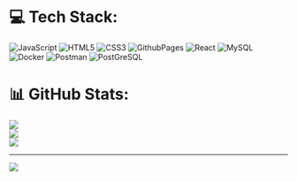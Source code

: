 
<!-- ## 🌐 Socials: -->
# 💻 Tech Stack:
![JavaScript](https://img.shields.io/badge/javascript-%23323330.svg?style=for-the-badge&logo=javascript&logoColor=%23F7DF1E) ![HTML5](https://img.shields.io/badge/html5-%23E34F26.svg?style=for-the-badge&logo=html5&logoColor=white) ![CSS3](https://img.shields.io/badge/css3-%231572B6.svg?style=for-the-badge&logo=css3&logoColor=white) ![GithubPages](https://img.shields.io/badge/github%20pages-121013?style=for-the-badge&logo=github&logoColor=white) ![React](https://img.shields.io/badge/react-%2320232a.svg?style=for-the-badge&logo=react&logoColor=%2361DAFB) ![MySQL](https://img.shields.io/badge/mysql-%2300000f.svg?style=for-the-badge&logo=mysql&logoColor=white) ![Docker](https://img.shields.io/badge/docker-%230db7ed.svg?style=for-the-badge&logo=docker&logoColor=white) ![Postman](https://img.shields.io/badge/Postman-FF6C37?style=for-the-badge&logo=postman&logoColor=white) ![PostGreSQL](https://img.shields.io/badge/PostgreSQL-black?style=for-the-badge&logo=postgresql)
<!-- ![Swagger](https://img.shields.io/badge/-Swagger-%23Clojure?style=for-the-badge&logo=swagger&logoColor=white) -->
# 📊 GitHub Stats:
![](https://github-readme-stats.vercel.app/api?username=agsyarif&theme=dark&hide_border=false&include_all_commits=true&count_private=true)<br/>
![](https://github-readme-streak-stats.herokuapp.com/?user=agsyarif&theme=dark&hide_border=false)<br/>
![](https://github-readme-stats.vercel.app/api/top-langs/?username=agsyarif&theme=dark&hide_border=false&include_all_commits=true&count_private=true&layout=compact)

---
[![](https://visitcount.itsvg.in/api?id=agsyarif&icon=0&color=0)](https://visitcount.itsvg.in)

<!-- Proudly created with GPRM ( https://gprm.itsvg.in ) -->

